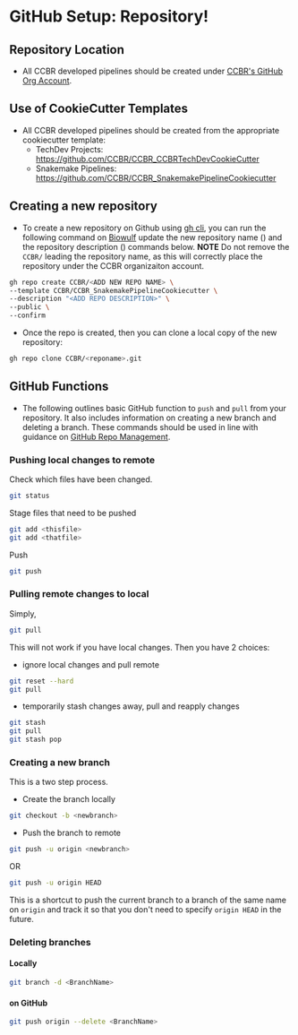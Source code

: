 # GitHub Setup: Repository!

## Repository Location

- All CCBR developed pipelines should be created under [CCBR's GitHub Org Account](https://github.com/CCBR/).

## Use of CookieCutter Templates

- All CCBR developed pipelines should be created from the appropriate cookiecutter template:
    - TechDev Projects: https://github.com/CCBR/CCBR_CCBRTechDevCookieCutter
    - Snakemake Pipelines: https://github.com/CCBR/CCBR_SnakemakePipelineCookiecutter

## Creating a new repository
- To create a new repository on Github using [gh cli](https://cli.github.com/), you can run the following command on [Biowulf](https://hpc.nih.gov) update the new repository name (<ADD NEW REPO NAME>) and the repository description (<ADD REPO DESCRIPTION>) commands below. **NOTE** Do not remove the `CCBR/` leading the repository name, as this will correctly place the repository under the CCBR organizaiton account.

```bash
gh repo create CCBR/<ADD NEW REPO NAME> \
--template CCBR/CCBR_SnakemakePipelineCookiecutter \
--description "<ADD REPO DESCRIPTION>" \
--public \
--confirm
```

- Once the repo is created, then you can clone a local copy of the new repository:

```bash
gh repo clone CCBR/<reponame>.git
```

## GitHub Functions
- The following outlines basic GitHub function to `push` and `pull` from your repository. It also includes information on creating a new branch and deleting a branch. These commands should be used in line with guidance on [GitHub Repo Management](https://ccbr.github.io/HowTos/GitHub/sop_repo/).

### Pushing local changes to remote

Check which files have been changed.

```bash
git status
```

Stage files that need to be pushed
```bash
git add <thisfile>
git add <thatfile>
```

Push
```bash
git push
```

### Pulling remote changes to local

Simply,
```bash
git pull
```

This will not work if you have local changes. Then you have 2 choices:

- ignore local changes and pull remote
```bash
git reset --hard
git pull
```
- temporarily stash changes away, pull and reapply changes
```bash
git stash
git pull
git stash pop
```

### Creating a new branch

This is a two step process.

  * Create the branch locally
```bash
git checkout -b <newbranch>
```

 * Push the branch to remote
```bash
git push -u origin <newbranch>
```
OR
```bash
git push -u origin HEAD
```
This is a shortcut to push the current branch to a branch of the same name on `origin` and track it so that you don't need to specify `origin HEAD` in the future.


### Deleting branches

#### Locally

```bash
git branch -d <BranchName>
```

#### on GitHub

```bash
git push origin --delete <BranchName>
```